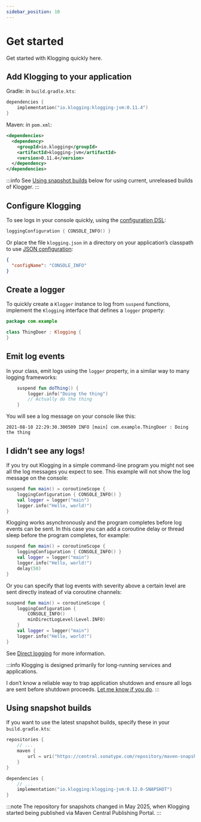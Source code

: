 ```yaml
---
sidebar_position: 10
---
```


# Get started

Get started with Klogging quickly here.

## Add Klogging to your application

Gradle: in `build.gradle.kts`:

```kotlin
dependencies {
    implementation("io.klogging:klogging-jvm:0.11.4")
}
```

Maven: in `pom.xml`:

```xml
<dependencies>
  <dependency>
    <groupId>io.klogging</groupId>
    <artifactId>klogging-jvm</artifactId>
    <version>0.11.4</version>
  </dependency>
</dependencies>
```

:::info
See [Using snapshot builds](#using-snapshot-builds) below for using current, unreleased builds
of Klogger.
:::

## Configure Klogging

To see logs in your console quickly, using the [configuration DSL](configuration/dsl.md):

```kotlin
loggingConfiguration { CONSOLE_INFO() }
```

Or place the file `klogging.json` in a directory on your application’s classpath to use
[JSON configuration](configuration/json.md):

```json
{
  "configName": "CONSOLE_INFO"
}
```

## Create a logger

To quickly create a `Klogger` instance to log from `suspend` functions, implement the `Klogging`
interface that defines a `logger` property:

```kotlin
package com.example

class ThingDoer : Klogging {
}
```

## Emit log events

In your class, emit logs using the `logger` property, in a similar way to many logging frameworks:

```kotlin
    suspend fun doThing() {
        logger.info("Doing the thing")
        // Actually do the thing
    }
```

You will see a log message on your console like this:

```
2021-08-10 22:29:30.300509 INFO [main] com.example.ThingDoer : Doing the thing
```

## I didn’t see any logs!

If you try out Klogging in a simple command-line program you might not see all the log messages you
expect to see. This example will not show the log message on the console:

```kotlin
suspend fun main() = coroutineScope {
    loggingConfiguration { CONSOLE_INFO() }
    val logger = logger("main")
    logger.info("Hello, world!")
}
```

Klogging works asynchronously and the program completes before log events can be
sent. In this case you can add a coroutine delay or thread sleep before the program completes,
for example:

```kotlin
suspend fun main() = coroutineScope {
    loggingConfiguration { CONSOLE_INFO() }
    val logger = logger("main")
    logger.info("Hello, world!")
    delay(50)
}
```

Or you can specify that log events with severity above a certain level are sent directly instead of
via coroutine channels:

```kotlin
suspend fun main() = coroutineScope {
    loggingConfiguration {
        CONSOLE_INFO()
        minDirectLogLevel(Level.INFO)
    }
    val logger = logger("main")
    logger.info("Hello, world!")
}
```

See [Direct logging](concepts/direct-logging.md) for more information.

:::info
Klogging is designed primarily for long-running services and applications.

I don’t know a reliable way to trap application shutdown and ensure all logs are sent before
shutdown proceeds. [Let me know if you do](mailto:info@klogging.io).
:::

## Using snapshot builds

If you want to use the latest snapshot builds, specify these in your `build.gradle.kts`:

```kotlin
repositories {
    // ...
    maven {
        url = uri("https://central.sonatype.com/repository/maven-snapshots/")
    }
}

dependencies {
    // ...
    implementation("io.klogging:klogging-jvm:0.12.0-SNAPSHOT")
}
```

:::note
The repository for snapshots changed in May 2025, when Klogging started being published via Maven
Central Publishing Portal.
:::
